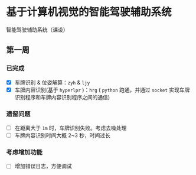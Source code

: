# 基于计算机视觉的智能驾驶辅助系统
智能驾驶辅助系统（课设）

## 第一周

### 已完成
- [x] 车牌识别 & 位姿解算：`zyh` & `ljy`
- [x] 车牌内容识别(基于 `hyperlpr` )：`hrg` ( `python` 跑通，并通过 `socket` 实现车牌识别程序和车牌内容识别程序之间的通信)

### 遗留问题
- [ ] 在距离大于 `1m` 时，车牌识别失败。考虑去噪处理
- [ ] 车牌内容识别时间大概 2~3 秒，时间过长

### 考虑增加功能
- [ ] 增加错误日志，方便调试
